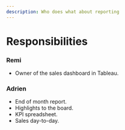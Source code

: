 ```yaml
---
description: Who does what about reporting
---
```


# Responsibilities

### Remi

* Owner of the sales dashboard in Tableau.

### Adrien

* End of month report.
* Highlights to the board.
* KPI spreadsheet.
* Sales day-to-day.
